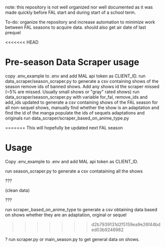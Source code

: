 
note: this repository is not well organized nor well documented as
it was made quickly before FAL start
and during start of a school term.

To-do: organize the repository and increase automation to minimize work between FAL seasons to acquire data.
should also get air date of last prequel

<<<<<<< HEAD
# Pre-season Data Scraper usage
copy .env_example to .env and add MAL api token as CLIENT_ID.
run data_scraper/season_scraper.py to generate a csv containing shows of the season
remove ids of banned shows. Add any shows id the scraper missed (~5% are missed. Usually small shows or "gray" rated shows)
run data_scraper/season_scraper.py with variable for_fal, remove_ids and add_ids updated to generate a csv containing shows of the FAL season
for all non-sequel shows, manually find whether the show is an adaptation and find the id of the manga
populate the ids of sequels adaptations and originals
run data_scraper/scraper_based_on_anime_type.py

=======
This will hopefully be updated next FAL season
# Usage
Copy .env_example to .env and add MAL api token as CLIENT_ID.

run season_scraper.py to generate a csv contataining all the shows

???

(clean data)

???

run scraper_based_on_anime_type to generate a csv obtaining data based on shows whether they are an adaptation, orginal or sequel
>>>>>>> d2b7939131d2f5159ea9e26f44bded03b9246982

? run scraper.py or main_season.py to get general data on shows.
